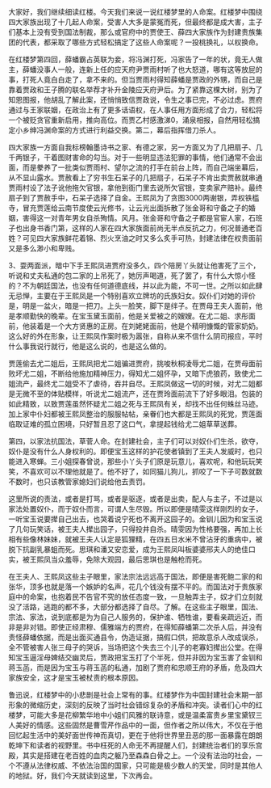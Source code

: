 
大家好，我们继续细读红楼。今天我们来说一说红楼梦里的人命案。红楼梦中围绕四大家族出现了十几起人命案，受害人大多是蒙冤而死，但最终都是成大害，主子们基本上没有受到国法制裁，那么或官府中的贾使王、薛四大家族作为封建贵族集团的代表，都采取了哪些方式轻松搞定了这些人命案呢？一投桃换礼，以权换命。

在红楼梦第四回，薛蟠霸占英联为妾，将冯渊打死，冯家告了一年的状，竟无人做主，薛蟠没事人一般，连新上任的应天府尹贾雨村听了也大怒道，哪有这等放屁的事，打死人竟白白走了，拿不来的。但当贾雨村得知薛蟠是贾政的外甥，而自己是靠着贾政和王子腾的联名举荐才补升金陵应天府尹后。为了紧靠这棵大树，别为了知恩图报，他胡乱了解此案，还悄悄致信贾政说，令生之事已完，不必过虑。贾府通过与王家联姻，在政治上有了更多话语权，在人事任用方面形成了合力，轻松将一个被贬贪官重新启用，推向高位。而贾乙村感激涕0，涌泉相报，自然用轻松搞定小乡绅冯渊命案的方式进行利益交换。第二，幕后指挥借刀杀人。

四大家族一方面自我标榜翰墨诗书之家、有德之家，另一方面又为了几把扇子、几千两银子，干着图财害命的勾当。对于一些明显违法犯罪的事情，他们通常不会出面，而是豢养了一批类似贾雨村、望尔之流的打手在前台上阵，而自己端坐幕后，从不显山露水。贾赦看上了穷书生石呆子的几把扇子，石呆子不肯出卖贾赦就串通贾雨村设了法子讹他拖欠官银，拿他到衙门里去说所欠官银，变卖家产赔补。最终扇子到了贾赦手中，石呆子选择了自金。王熙凤为了贪图3000两谢银，弄权铁槛寺，冒充贾莲给云南节度使云光修书，让云光出面拆散了张金哥和守备之子的婚姻，害得这一对青年男女自杀殉情。风月。张金哥和守备之子都是官宦人家，石班子也出身书香门第，这样的人家在四大家族面前尚无半点反抗之力，何况普通老百姓？可见四大家族鲜花着锦、烈火烹油之时又多么炙手可热，封建法律在权贵面前又是多么渺小和卑贱。

3、耍两面派，暗中下手王熙凤进贾府没多久，四个陪房丫头就让他害死了三个，听说和丈夫私通的包二家的上吊死了，她厉声喝道，死了罢了，有什么大惊小怪的？不为朝廷国法，也没有任何道德底线，并以此为能，不可一世。之所以如此肆无忌惮，主要在于王熙凤是一个特别喜欢立牌坊的氏族妇女。奴仆们对她的评价是，明是一盆火，暗是一把刀。上头一脸笑，脚下是绊子。在贾母王夫人面前，他是孝顺勤快的晚辈。在宝玉黛玉面前，他是关爱被之的嫂嫂。在尤二姐、求彤面前，他装着是一个大方贤惠的正房。在刘姥姥面前，他是个精明慷慨的管家奶奶。这么好的外在形象，让王熙凤作案时极为嚣张，自称从来不信什么阴司报应，平时什么事我说行就行，他是这么说的，也是这么做的。

贾莲偷去尤二姐后，王熙凤把尤二姐骗进贾府，挑唆秋桐凌辱尤二姐，在贾母面前败坏尤二姐，不断给他施加精神压力，得知尤二姐怀孕，又暗下虎狼药，致使尤二姐流产，最终尤二姐受不了虐待，吞井自尽。王熙凤做这一切的时候，对尤二姐都是无微不至的体贴模样，听说尤二姐流产，还在贾玲面前流下了好多眼泪。包装的如此精致，以致贾莲虽然怀疑尤二姐之死与王熙凤有关，却找不出任何蛛丝马迹。加上家中仆妇都被王熙凤整治的服服帖帖，亲眷们也大都是王熙凤的死党，贾莲面临取证难的孤立困境，只好暂且忍了这口气，拿提起钱给尤二姐草草送葬。

第四，以家法抗国法，草菅人命。在封建社会，主子们可以对奴仆们生杀，欲夺，奴仆是没有什么人身权利的。即便宝玉这样的护花使者镇到了王夫人发威时，也只能进入寒蝉。三小姐探春曾说，那些小丫头子们原是玩意儿，喜欢呢，和他玩玩笑笑，不喜欢可以不理他就是了。他不好了，如同猫儿狗儿，抓咬了一下子可数就数不数时，也只该教管家媳妇们说给他去责罚。

这里所说的责法，或者是打骂，或者是驱逐，或者是出卖，配人与主子，不过是以家法处置奴仆，而于奴仆而言，可谓人生尽毁。所以即便是晴雯这样刚烈的女子，一听宝玉说要撵自己出去，也哭着说宁死也不离开这园子的。金钏儿因为和宝玉说了几句玩笑话，被王夫人撵出园子，只得投井自杀。晴雯因为性格要强，再加上长相有些像林妹妹，就被王夫人认定是狐狸精，在四五日水米不曾沾牙的重病中，被脱下抗副乳暴蛆而死。思琪和潘又安恋爱，成为王熙凤叫板婆婆邢夫人的绝佳口实，被王熙凤当众羞辱，免除大观园，最后思琪也是触枪而死。

在王夫人、王熙凤这些主子眼里，家法宗法远远高于国法，即便是害死鲍二家的和张华，顶多也就是落一个嫉妒的名声，花几个钱没有摆不平的。而国法对于贵族家庭中的命案，也抱着民不告官不究的放任态度一致，一旦触弄主子，奴才们立刻就没了活路，逃跑的都不多，大部分都选择了自尽。了解。在这些主子眼里，国法、宗法、家法，说到底都是为为自己人服务的，保护谁、牺牲谁，要看亲疏远近，而非是非对错。即使正经肃穆、儒雅端方的贾府，在得知薛蟠第二次杀人后，并没有责怪薛蟠依据，而是出面买通县令，伪造证据，搞假口供，把故意杀人改成误杀，全不管被害人张三母子的哭诉，当场把这个失去三个儿子的老寡妇撵出公堂。在得知宝玉逼淫母婢结交幽灵后，贾政把宝玉打了个半死，但并非因为宝玉害了金钏和蒋玉菡，而是因为宝玉与蒋玉菡的私通，加剧了贾府和忠顺王府的矛盾，危及四大家族安全，这才是宝玉被杖责的根本原因。

鲁迅说，红楼梦中的小悲剧是社会上常有的事。红楼梦作为中国封建社会末期一部形象的微缩历史，深刻的反映了当时社会错综复杂的矛盾和冲突。读者们心中的红楼梦，可能大多是花柳繁华地中小姐们风雅的联诗意，或是温柔富贵乡里宝黛钗三人美好的情感。这些固然是曹雪芹作品中的一面，但作者之所以伟大，不仅在于他回忆起生活中的美好面世传神而真切，更在于他将世界里丑恶的那一面暴露在朗朗乾坤下和读者的视野里。书中枉死的人命无不再提醒人们，封建统治者们的享乐宫殿，其实是搭建在老百姓的血肉之躯乃至森森白骨之上。一个没有法治的社会，一个不遵从法律权威、不依法治国的国家，只可能是极少数人的天堂，同时是其他人的地狱。好，我们今天就读到这里，下次再会。


